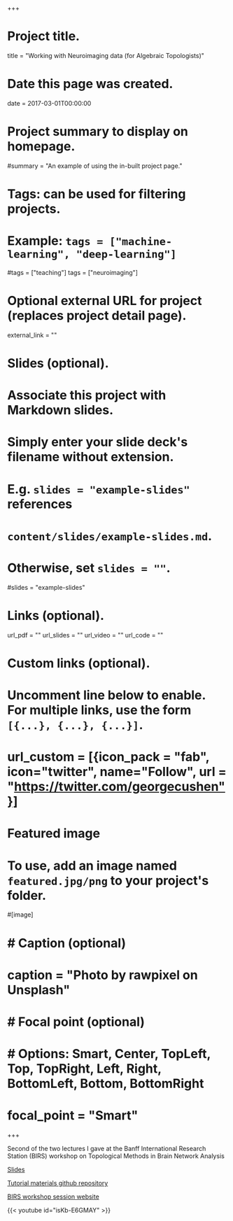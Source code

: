 +++
# Project title.
title = "Working with Neuroimaging data (for Algebraic Topologists)"

# Date this page was created.
date = 2017-03-01T00:00:00

# Project summary to display on homepage.
#summary = "An example of using the in-built project page."

# Tags: can be used for filtering projects.
# Example: `tags = ["machine-learning", "deep-learning"]`
#tags = ["teaching"]
tags = ["neuroimaging"]
# Optional external URL for project (replaces project detail page).
external_link = ""

# Slides (optional).
#   Associate this project with Markdown slides.
#   Simply enter your slide deck's filename without extension.
#   E.g. `slides = "example-slides"` references 
#   `content/slides/example-slides.md`.
#   Otherwise, set `slides = ""`.
#slides = "example-slides"

# Links (optional).
url_pdf = ""
url_slides = ""
url_video = ""
url_code = ""

# Custom links (optional).
#   Uncomment line below to enable. For multiple links, use the form `[{...}, {...}, {...}]`.
# url_custom = [{icon_pack = "fab", icon="twitter", name="Follow", url = "https://twitter.com/georgecushen"}]

# Featured image
# To use, add an image named `featured.jpg/png` to your project's folder. 
#[image]
#  # Caption (optional)
#  caption = "Photo by rawpixel on Unsplash"
  
#  # Focal point (optional)
#  # Options: Smart, Center, TopLeft, Top, TopRight, Left, Right, BottomLeft, Bottom, BottomRight
#  focal_point = "Smart"


+++

Second of the two lectures I gave at the Banff International Research Station (BIRS) workshop on Topological Methods in Brain Network Analysis

[Slides](https://drive.google.com/open?id=0BxmhnBwE8JdDZWpRQ1F6WmFTc1k)

[Tutorial materials github repository](https://github.com/JohnGriffiths/BIRS_TMinBNA_Workshop)

[BIRS workshop session website](http://www.birs.ca/events/2017/5-day-workshops/17w5043/videos/watch/201705081432-Griffiths.html)

{{< youtube id="isKb-E6GMAY" >}}

<br>
<br>
<br>

